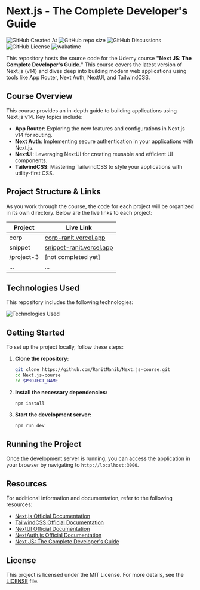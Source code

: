 # Next.js - The Complete Developer's Guide

![GitHub Created At](https://img.shields.io/github/created-at/RanitManik/Next.js-course)
![GitHub repo size](https://img.shields.io/github/repo-size/RanitManik/Next.js-course)
![GitHub Discussions](https://img.shields.io/github/discussions/RanitManik/Next.js-course)
![GitHub License](https://img.shields.io/github/license/RanitManik/Next.js-course)
![wakatime](https://wakatime.com/badge/github/RanitManik/Next.js-course.svg)

This repository hosts the source code for the Udemy course **"Next JS: The Complete Developer's Guide."** This course
covers the latest version of Next.js (v14) and dives deep into building modern web applications using tools like App
Router, Next Auth, NextUI, and TailwindCSS.

## Course Overview

This course provides an in-depth guide to building applications using Next.js v14. Key topics include:

- **App Router**: Exploring the new features and configurations in Next.js v14 for routing.
- **Next Auth**: Implementing secure authentication in your applications with Next.js.
- **NextUI**: Leveraging NextUI for creating reusable and efficient UI components.
- **TailwindCSS**: Mastering TailwindCSS to style your applications with utility-first CSS.

## Project Structure & Links

As you work through the course, the code for each project will be organized in its own directory. Below are the live
links to each project:

| Project    | Live Link                                                     |
|------------|---------------------------------------------------------------|
| corp       | [corp-ranit.vercel.app](https://corp-ranit.vercel.app/)       |
| snippet    | [snippet-ranit.vercel.app](https://snippet-ranit.vercel.app/) |
| /project-3 | [not completed yet]                                           |
| ...        | ...                                                           |

## Technologies Used

This repository includes the following technologies:

![Technologies Used](https://skillicons.dev/icons?i=next,react,typescript,tailwindcss,nodejs,postgres,prisma,npm,webstorm,linux,vercel)

## Getting Started

To set up the project locally, follow these steps:

1. **Clone the repository:**
   ```bash
   git clone https://github.com/RanitManik/Next.js-course.git
   cd Next.js-course
   cd $PROJECT_NAME
   ```

2. **Install the necessary dependencies:**
   ```bash
   npm install
   ```

3. **Start the development server:**
   ```bash
   npm run dev
   ```

## Running the Project

Once the development server is running, you can access the application in your browser by navigating to
`http://localhost:3000`.

## Resources

For additional information and documentation, refer to the following resources:

- [Next.js Official Documentation](https://nextjs.org/docs)
- [TailwindCSS Official Documentation](https://tailwindcss.com/docs)
- [NextUI Official Documentation](https://nextui.org/docs)
- [NextAuth.js Official Documentation](https://next-auth.js.org/getting-started/introduction)
- [Next JS: The Complete Developer's Guide](https://www.udemy.com/course/next-js-the-complete-developers-guide/?couponCode=SKILLS4SALEA)

## License

This project is licensed under the MIT License. For more details, see the [LICENSE](LICENSE) file.
